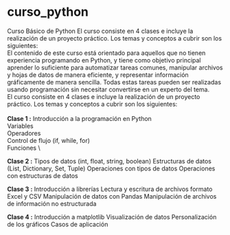 # curso_python
Curso Básico de Python
El curso consiste en 4 clases e incluye la realización de un proyecto práctico. Los temas y conceptos a cubrir son los siguientes:
\
El contenido de este curso está orientado para aquellos que no tienen experiencia programando en Python, y tiene como objetivo principal aprender lo suficiente para automatizar tareas comunes, manipular archivos y hojas de datos de manera eficiente, y representar información gráficamente de manera sencilla. Todas estas tareas pueden ser realizadas usando programación sin necesitar convertirse en un experto del tema.
\
El curso consiste en 4 clases e incluye la realización de un proyecto práctico. Los temas y conceptos a cubrir son los siguientes:
\
\
**Clase 1 :**
Introducción a la programación en Python\
Variables\
Operadores\
Control de flujo (if, while, for)\
Funciones \

**Clase 2 :**
Tipos de datos (int, float, string, boolean)
Estructuras de datos (List, Dictionary, Set, Tuple)
Operaciones con tipos de datos
Operaciones con estructuras de datos

**Clase 3 :**
Introducción a librerías
Lectura y escritura de archivos formato Excel y CSV
Manipulación de datos con Pandas
Manipulación de archivos de información no estructurada

**Clase 4 :**
Introducción a matplotlib
Visualización de datos
Personalización de los gráficos
Casos de aplicación
